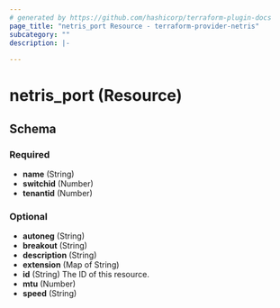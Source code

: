 ```yaml
---
# generated by https://github.com/hashicorp/terraform-plugin-docs
page_title: "netris_port Resource - terraform-provider-netris"
subcategory: ""
description: |-
  
---
```


# netris_port (Resource)





<!-- schema generated by tfplugindocs -->
## Schema

### Required

- **name** (String)
- **switchid** (Number)
- **tenantid** (Number)

### Optional

- **autoneg** (String)
- **breakout** (String)
- **description** (String)
- **extension** (Map of String)
- **id** (String) The ID of this resource.
- **mtu** (Number)
- **speed** (String)


